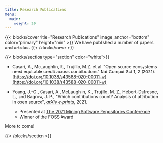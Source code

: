 ```yaml
---
title: Research Publications
menu:
  main:
    weight: 20
---
```

{{< blocks/cover title="Research Publications" image_anchor="bottom" color="primary" height="min" >}}
We have published a number of papers and articles. 
{{< /blocks/cover >}}

{{< blocks/section type="section" color="white">}}


* Casari, A., McLaughlin, K., Trujillo, M.Z. et al. "Open source ecosystems need equitable credit across contributions" Nat Comput Sci 1, 2 (2021). [https://doi.org/10.1038/s43588-020-00011-w](https://doi.org/10.1038/s43588-020-00011-w)


* Young, J.-G., Casari, A., McLaughlin, K., Trujillo, M. Z., Hébert-Dufresne, L., and Bagrow, J. P., "Which contributions count? Analysis of attribution in open source", [<i>arXiv e-prints</i>](https://arxiv.org/abs/2103.11007), 2021.
  * Presented at [The 2021 Mining Software Repositories Conference](https://2021.msrconf.org/details/msr-2021-technical-papers/24/Which-contributions-count-Analysis-of-attribution-in-open-source)
  * [Winner of the FOSS Award](https://mobile.twitter.com/msrconf/status/1391837921028845570)

More to come!

{{< /blocks/section >}}